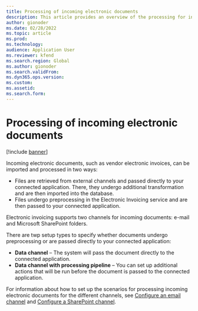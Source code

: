 ```yaml
---
title: Processing of incoming electronic documents
description: This article provides an overview of the processing for incoming electronic documents.
author: gionoder
ms.date: 02/28/2022
ms.topic: article
ms.prod: 
ms.technology: 
audience: Application User
ms.reviewer: kfend
ms.search.region: Global
ms.author: gionoder
ms.search.validFrom: 
ms.dyn365.ops.version: 
ms.custom: 
ms.assetid: 
ms.search.form: 
---
```


# Processing of incoming electronic documents

[!include [banner](../../includes/banner.md)]

Incoming electronic documents, such as vendor electronic invoices, can be imported and processed in two ways:

- Files are retrieved from external channels and passed directly to your connected application. There, they undergo additional transformation and are then imported into the database.
- Files undergo preprocessing in the Electronic Invoicing service and are then passed to your connected application.

Electronic invoicing supports two channels for incoming documents: e-mail and Microsoft SharePoint folders.

There are twp setup types to specify whether documents undergo preprocessing or are passed directly to your connected application:

- **Data channel** – The system will pass the document directly to the connected application.
- **Data channel with processing pipeline** – You can set up additional actions that will be run before the document is passed to the connected application.

For information about how to set up the scenarios for processing incoming electronic documents for the different channels, see [Configure an email channel](e-invoicing-configure-email.md) and [Configure a SharePoint channel](e-invoicing-configure-sharepoint-channel.md).
